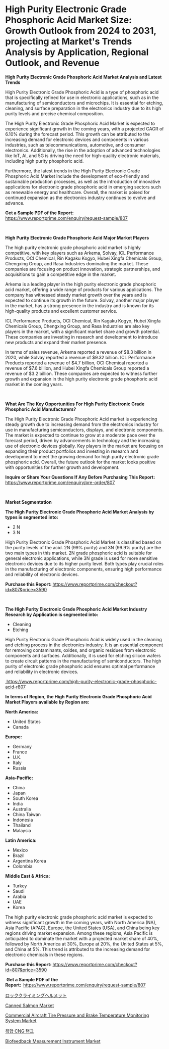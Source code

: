 <p><h1>High Purity Electronic Grade Phosphoric Acid Market Size: Growth Outlook from 2024 to 2031, projecting at Market's Trends Analysis by Application, Regional Outlook, and Revenue</h1></p><p><strong>High Purity Electronic Grade Phosphoric Acid Market Analysis and Latest Trends</strong></p>
<p><p>High Purity Electronic Grade Phosphoric Acid is a type of phosphoric acid that is specifically refined for use in electronic applications, such as in the manufacturing of semiconductors and microchips. It is essential for etching, cleaning, and surface preparation in the electronics industry due to its high purity levels and precise chemical composition.</p><p>The High Purity Electronic Grade Phosphoric Acid Market is expected to experience significant growth in the coming years, with a projected CAGR of 6.10% during the forecast period. This growth can be attributed to the increasing demand for electronic devices and components in various industries, such as telecommunications, automotive, and consumer electronics. Additionally, the rise in the adoption of advanced technologies like IoT, AI, and 5G is driving the need for high-quality electronic materials, including high purity phosphoric acid.</p><p>Furthermore, the latest trends in the High Purity Electronic Grade Phosphoric Acid Market include the development of eco-friendly and sustainable production processes, as well as the introduction of innovative applications for electronic grade phosphoric acid in emerging sectors such as renewable energy and healthcare. Overall, the market is poised for continued expansion as the electronics industry continues to evolve and advance.</p></p>
<p><strong>Get a Sample PDF of the Report:&nbsp;</strong> <a href="https://www.reportprime.com/enquiry/request-sample/807">https://www.reportprime.com/enquiry/request-sample/807</a></p>
<p>&nbsp;</p>
<p><strong>High Purity Electronic Grade Phosphoric Acid Major Market Players</strong></p>
<p><p>The high purity electronic grade phosphoric acid market is highly competitive, with key players such as Arkema, Solvay, ICL Performance Products, OCI Chemical, Rin Kagaku Kogyo, Hubei Xingfa Chemicals Group, Chengxing Group, and Rasa Industries dominating the market. These companies are focusing on product innovation, strategic partnerships, and acquisitions to gain a competitive edge in the market.</p><p>Arkema is a leading player in the high purity electronic grade phosphoric acid market, offering a wide range of products for various applications. The company has witnessed steady market growth over the years and is expected to continue its growth in the future. Solvay, another major player in the market, has a strong presence in the industry and is known for its high-quality products and excellent customer service.</p><p>ICL Performance Products, OCI Chemical, Rin Kagaku Kogyo, Hubei Xingfa Chemicals Group, Chengxing Group, and Rasa Industries are also key players in the market, with a significant market share and growth potential. These companies are investing in research and development to introduce new products and expand their market presence.</p><p>In terms of sales revenue, Arkema reported a revenue of $8.3 billion in 2020, while Solvay reported a revenue of $9.32 billion. ICL Performance Products reported a revenue of $4.7 billion, OCI Chemical reported a revenue of $7.6 billion, and Hubei Xingfa Chemicals Group reported a revenue of $3.2 billion. These companies are expected to witness further growth and expansion in the high purity electronic grade phosphoric acid market in the coming years.</p></p>
<p>&nbsp;</p>
<p><strong>What Are The Key Opportunities For High Purity Electronic Grade Phosphoric Acid Manufacturers?</strong></p>
<p><p>The High Purity Electronic Grade Phosphoric Acid market is experiencing steady growth due to increasing demand from the electronics industry for use in manufacturing semiconductors, displays, and electronic components. The market is expected to continue to grow at a moderate pace over the forecast period, driven by advancements in technology and the increasing use of electronic devices globally. Key players in the market are focusing on expanding their product portfolios and investing in research and development to meet the growing demand for high purity electronic grade phosphoric acid. Overall, the future outlook for the market looks positive with opportunities for further growth and development.</p></p>
<p><strong>Inquire or Share Your Questions If Any Before Purchasing This Report:</strong> <a href="https://www.reportprime.com/enquiry/pre-order/807">https://www.reportprime.com/enquiry/pre-order/807</a></p>
<p>&nbsp;</p>
<p><strong>Market Segmentation</strong></p>
<p><strong>The High Purity Electronic Grade Phosphoric Acid Market Analysis by types is segmented into:</strong></p>
<p><ul><li>2 N</li><li>3 N</li></ul></p>
<p><p>High Purity Electronic Grade Phosphoric Acid Market is classified based on the purity levels of the acid. 2N (99% purity) and 3N (99.9% purity) are the two main types in this market. 2N grade phosphoric acid is suitable for general electronic applications, while 3N grade is used for more sensitive electronic devices due to its higher purity level. Both types play crucial roles in the manufacturing of electronic components, ensuring high performance and reliability of electronic devices.</p></p>
<p><strong>Purchase this Report:&nbsp;</strong><a href="https://www.reportprime.com/checkout?id=807&price=3590">https://www.reportprime.com/checkout?id=807&price=3590</a></p>
<p>&nbsp;</p>
<p><strong>The High Purity Electronic Grade Phosphoric Acid Market Industry Research by Application is segmented into:</strong></p>
<p><ul><li>Cleaning</li><li>Etching</li></ul></p>
<p><p>High Purity Electronic Grade Phosphoric Acid is widely used in the cleaning and etching process in the electronics industry. It is an essential component for removing contaminants, oxides, and organic residues from electronic components and surfaces. Additionally, it is used for etching silicon wafers to create circuit patterns in the manufacturing of semiconductors. The high purity of electronic grade phosphoric acid ensures optimal performance and reliability in electronic devices.</p></p>
<p><a href="https://www.reportprime.com/high-purity-electronic-grade-phosphoric-acid-r807">&nbsp;https://www.reportprime.com/high-purity-electronic-grade-phosphoric-acid-r807</a></p>
<p><strong>In terms of Region, the High Purity Electronic Grade Phosphoric Acid Market Players available by Region are:</strong></p>
<p>
    <p> <strong> North America: </strong>
        <ul>
            <li>United States</li>
            <li>Canada</li>
        </ul>
        </p> 
    <p> <strong> Europe: </strong>
        <ul>
            <li>Germany</li>
            <li>France</li>
            <li>U.K.</li>
            <li>Italy</li>
            <li>Russia</li>
        </ul>
        </p> 
    <p> <strong> Asia-Pacific: </strong>
        <ul>
            <li>China</li>
            <li>Japan</li>
            <li>South Korea</li>
            <li>India</li>
            <li>Australia</li>
            <li>China Taiwan</li>
            <li>Indonesia</li>
            <li>Thailand</li>
            <li>Malaysia</li>
        </ul>
        </p> 
    <p> <strong> Latin America: </strong>
        <ul>
            <li>Mexico</li>
            <li>Brazil</li>
            <li>Argentina Korea</li>
            <li>Colombia</li>
        </ul>
        </p> 
    <p> <strong> Middle East & Africa: </strong>
        <ul>
            <li>Turkey</li>
            <li>Saudi</li>
            <li>Arabia</li>
            <li>UAE</li>
            <li>Korea</li>
        </ul>
    </p>
    </p>
<p><p>The high purity electronic grade phosphoric acid market is expected to witness significant growth in the coming years, with North America (NA), Asia Pacific (APAC), Europe, the United States (USA), and China being key regions driving market expansion. Among these regions, Asia Pacific is anticipated to dominate the market with a projected market share of 40%, followed by North America at 30%, Europe at 20%, the United States at 5%, and China at 5%. This trend is attributed to the increasing demand for electronic chemicals in these regions.</p></p>
<p><strong>Purchase this Report: </strong><a href="https://www.reportprime.com/checkout?id=807&price=3590">https://www.reportprime.com/checkout?id=807&price=3590</a></p>
<p>&nbsp;<strong>Get a Sample PDF of the Report:&nbsp;&nbsp;</strong><a href="https://www.reportprime.com/enquiry/request-sample/807">https://www.reportprime.com/enquiry/request-sample/807</a></p>
<p><strong></strong></p>
<p><p><a href="https://medium.com/@slbola/%E3%83%AD%E3%83%83%E3%82%AF%E3%82%AF%E3%83%A9%E3%82%A4%E3%83%9F%E3%83%B3%E3%82%B0%E3%83%98%E3%83%AB%E3%83%A1%E3%83%83%E3%83%88%E5%B8%82%E5%A0%B4-2024%E5%B9%B4%E3%81%8B%E3%82%892031%E5%B9%B4%E3%81%BE%E3%81%A7%E3%81%AE%E6%A5%AD%E7%95%8C%E5%8B%95%E5%90%91%E3%81%A8%E4%BA%88%E6%B8%AC-413b42688a3a">ロッククライミングヘルメット</a></p><p><a href="https://www.linkedin.com/pulse/strategic-insights-global-canned-salmon-market-trends-2024--s9flf">Canned Salmon Market</a></p><p><a href="https://medium.com/@loganunn65756/commercial-aircraft-tire-pressure-and-brake-temperature-monitoring-system-market-share-and-new-3aa65551163b">Commercial Aircraft Tire Pressure and Brake Temperature Monitoring System Market</a></p><p><a href="https://medium.com/@lilmama456456/%EA%B8%80%EB%A1%9C%EB%B2%8C-%EB%B3%B5%ED%95%A9-cng-%ED%83%B1%ED%81%AC-%EC%8B%9C%EC%9E%A5-%EC%83%81%ED%83%9C-2024-2031-%EB%B0%8F-%EC%A7%80%EC%97%AD-%EC%A0%9C%ED%92%88-%EB%B0%8F-%EC%B5%9C%EC%A2%85-%EC%82%AC%EC%9A%A9%EB%B3%84-%EC%98%88%EC%B8%A1-c2273cdb26cf">복합 CNG 탱크</a></p><p><a href="https://medium.com/@loganunn65756/global-biofeedback-measurement-instrument-market-focus-on-application-end-use-industry-type-0af616e2abca">Biofeedback Measurement Instrument Market</a></p></p>